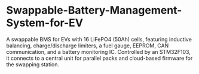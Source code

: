 # Swappable-Battery-Management-System-for-EV
A swappable BMS for EVs with 16 LiFePO4 (50Ah) cells, featuring inductive balancing, charge/discharge limiters, a fuel gauge, EEPROM, CAN communication, and a battery monitoring IC. Controlled by an STM32F103, it connects to a central unit for parallel packs and cloud-based firmware for the swapping station.
